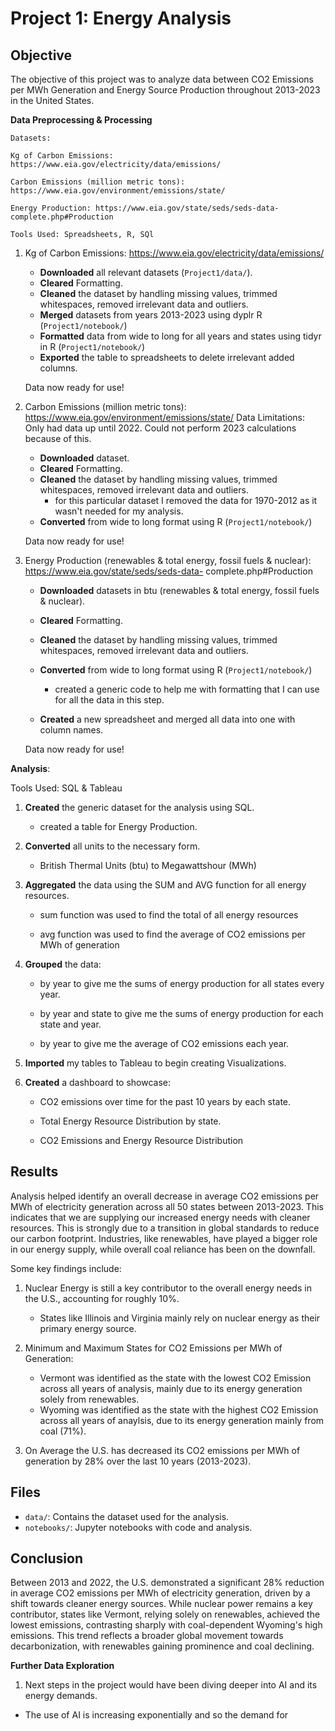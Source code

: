 # Project 1: Energy Analysis

## Objective

The objective of this project was to analyze data between CO2 Emissions per MWh Generation and Energy Source Production throughout 2013-2023 in the United States.  


**Data Preprocessing & Processing**
  
    Datasets:
     
    Kg of Carbon Emissions: https://www.eia.gov/electricity/data/emissions/

    Carbon Emissions (million metric tons): https://www.eia.gov/environment/emissions/state/

    Energy Production: https://www.eia.gov/state/seds/seds-data-complete.php#Production
    
    Tools Used: Spreadsheets, R, SQl
 1. Kg of Carbon Emissions: https://www.eia.gov/electricity/data/emissions/
      
      - **Downloaded** all relevant datasets (`Project1/data/`).
      - **Cleared** Formatting.
      - **Cleaned** the dataset by handling missing values, trimmed whitespaces, removed irrelevant data and outliers.
      - **Merged** datasets from years 2013-2023 using dyplr R (`Project1/notebook/`)
      - **Formatted** data from wide to long for all years and states using tidyr in R (`Project1/notebook/`)
      - **Exported** the table to spreadsheets to delete irrelevant added columns.

    Data now ready for use!
 
 2. Carbon Emissions (million metric tons): https://www.eia.gov/environment/emissions/state/
    Data Limitations: Only had data up until 2022. Could not perform 2023 calculations because of this. 
     
      - **Downloaded** dataset.
      - **Cleared** Formatting.
      - **Cleaned** the dataset by handling missing values, trimmed whitespaces, removed irrelevant data and outliers.
           - for this particular dataset I removed the data for 1970-2012 as it wasn't needed for my analysis.
      - **Converted** from wide to long format using R (`Project1/notebook/`)
    
    Data now ready for use!
 
  3. Energy Production (renewables & total energy, fossil fuels & nuclear): https://www.eia.gov/state/seds/seds-data- 
       complete.php#Production
      - **Downloaded** datasets in btu (renewables & total energy, fossil fuels & nuclear).
      - **Cleared** Formatting.
      - **Cleaned** the dataset by handling missing values, trimmed whitespaces, removed irrelevant data and outliers.
      - **Converted** from wide to long format using R (`Project1/notebook/`)

         - created a generic code to help me with formatting that I can use for all the data in this step.
      - **Created** a new spreadsheet and merged all data into one with column names.

      Data now ready for use!

 
  
   **Analysis**:
   
   Tools Used: SQL & Tableau

   1. **Created** the generic dataset for the analysis using SQL.

       - created a table for Energy Production.
   3. **Converted** all units to the necessary form. 

       - British Thermal Units (btu) to Megawattshour (MWh)
   4. **Aggregated** the data using the SUM and AVG function for all energy resources.
  
       - sum function was used to find the total of all energy resources
     
       - avg function was used to find the average of CO2 emissions per MWh of generation
      
   6. **Grouped** the data:

       - by year to give me the sums of energy production for all states every year.
          
       - by year and state to give me the sums of energy production for each state and year.
     
       - by year to give me the average of CO2 emissions each year.
     
   7. **Imported** my tables to Tableau to begin creating Visualizations.
   8. **Created** a dashboard to showcase:

       - CO2 emissions over time for the past 10 years by each state.

       - Total Energy Resource Distribution by state.

       - CO2 Emissions and Energy Resource Distribution

## Results
   
Analysis helped identify an overall decrease in average CO2 emissions per MWh of electricity generation across all 50 states between 2013-2023. This indicates that we are supplying our increased energy needs with cleaner resources. This is strongly due to a transition in global standards to reduce our carbon footprint. Industries, like renewables, have played a bigger role in our energy supply, while overall coal reliance has been on the downfall.

Some key findings include:
  
  1. Nuclear Energy is still a key contributor to the overall energy needs in the U.S., accounting for roughly 10%.

     - States like Illinois and Virginia mainly rely on nuclear energy as their primary energy source.
  2. Minimum and Maximum States for CO2 Emissions per MWh of Generation:
       
       - Vermont was identified as the state with the lowest CO2 Emission across all years of analysis, mainly due to its energy generation solely from renewables.
       - Wyoming was identified as the state with the highest CO2 Emission across all years of anaylsis, due to its energy generation mainly from coal (71%).
  
  3. On Average the U.S. has decreased its CO2 emissions per MWh of generation by 28% over the last 10 years (2013-2023).

## Files

- `data/`: Contains the dataset used for the analysis.
- `notebooks/`: Jupyter notebooks with code and analysis.

## Conclusion

Between 2013 and 2022, the U.S. demonstrated a significant 28% reduction in average CO2 emissions per MWh of electricity generation, driven by a shift towards cleaner energy sources. While nuclear power remains a key contributor, states like Vermont, relying solely on renewables, achieved the lowest emissions, contrasting sharply with coal-dependent Wyoming's high emissions. This trend reflects a broader global movement towards decarbonization, with renewables gaining prominence and coal declining.


**Further Data Exploration**

1. Next steps in the project would have been diving deeper into AI and its energy demands.
  - The use of AI is increasing exponentially and so the demand for 
